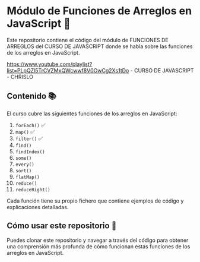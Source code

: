 # Módulo de Funciones de Arreglos en JavaScript 🚀

Este repositorio contiene el código del módulo de FUNCIONES DE ARREGLOS del CURSO DE JAVASCRIPT donde se habla sobre las funciones de los arreglos en JavaScript.

https://www.youtube.com/playlist?list=PLpQZl5TrCVZMxQWcwwf8V0OwCg2Xs1tDo - CURSO DE JAVASCRIPT - CHRISLO

## Contenido 📚

El curso cubre las siguientes funciones de los arreglos en JavaScript:

1. `forEach()` ✅
2. `map()` ✅
3. `filter()` ✅
4. `find()`
5. `findIndex()`
6. `some()`
7. `every()`
8. `sort()`
9. `flatMap()`
10. `reduce()`
11. `reduceRight()`

Cada función tiene su propio fichero que contiene ejemplos de código y explicaciones detalladas.

## Cómo usar este repositorio 🤔

Puedes clonar este repositorio y navegar a través del código para obtener una comprensión más profunda de cómo funcionan estas funciones de los arreglos en JavaScript.

